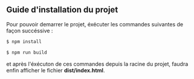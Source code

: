 ## Guide d'installation du projet

Pour pouvoir demarrer le projet, éxécuter les commandes suivantes de façon succéssive :

```sh
$ npm install
```

```sh
$ npm run build
```

et après l'éxécuton de ces commandes depuis la racine du projet, faudra enfin afficher le fichier **dist/index.html**.
